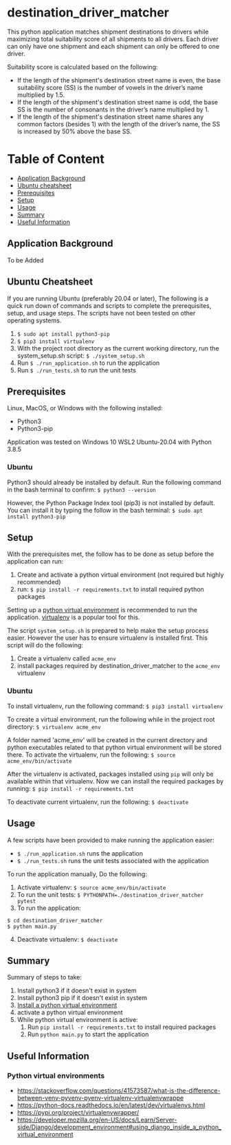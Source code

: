 # destination_driver_matcher
This python application matches shipment destinations to drivers while maximizing total suitability score of all shipments to all drivers. Each driver can only have one shipment and each shipment can only be offered to one driver.

Suitability score is calculated based on the following:
- If the length of the shipment's destination street name is even, the base suitability score (SS) is the number of vowels in the driver’s name multiplied by 1.5.
- If the length of the shipment's destination street name is odd, the base SS is the number of consonants in the driver’s name multiplied by 1.
- If the length of the shipment's destination street name shares any common factors (besides 1) with the length of the driver’s name, the SS is increased by 50% above the base SS.

# Table of Content
- [Application Background](#application-background)
- [Ubuntu cheatsheet](#ubuntu-cheatsheet)
- [Prerequisites](#prerequisites)
- [Setup](#setup)
- [Usage](#usage)
- [Summary](#summary)
- [Useful Information](#useful-information)

## Application Background
To be Added

## Ubuntu Cheatsheet
If you are running Ubuntu (preferably 20.04 or later), The following is a quick run down of commands and scripts to complete the prerequisites, setup, and usage steps. The scripts have not been tested on other operating systems.
1. `$ sudo apt install python3-pip`
2. `$ pip3 install virtualenv`
3. With the project root directory as the current working directory, run the system_setup.sh script: `$ ./system_setup.sh`
4. Run `$ ./run_application.sh` to run the application
5. Run `$ ./run_tests.sh` to run the unit tests

## Prerequisites
Linux, MacOS, or Windows with the following installed:
- Python3
- Python3-pip

Application was tested on Windows 10 WSL2 Ubuntu-20.04 with Python 3.8.5

### Ubuntu
Python3 should already be installed by default. Run the following command in the bash terminal to confirm:
`$ python3 --version`

However, the Python Package Index tool (pip3) is not installed by default. You can install it by typing the follow in the bash terminal:
`$ sudo apt install python3-pip`

## Setup
With the prerequisites met, the follow has to be done as setup before the application can run:
1. Create and activate a python virtual environment (not required but highly recommended)
2. run: `$ pip install -r requirements.txt` to install required python packages

Setting up a [python virtual environment](#python-virtual-environments) is recommended to run the application. [virtualenv](https://pypi.org/project/virtualenv/) is a popular tool for this.

The script `system_setup.sh` is prepared to help make the setup process easier. However the user has to ensure virtualenv is installed first. This script will do the following:
1. Create a virtualenv called `acme_env`
2. install packages required by destination_driver_matcher to the `acme_env` virtualenv

### Ubuntu
To install virtualenv, run the following command:
`$ pip3 install virtualenv`

To create a virtual environment, run the following while in the project root directory:
`$ virtualenv acme_env`

A folder named 'acme_env' will be created in the current directory and python executables related to that python virtual environment will be stored there.
To activate the virtualenv, run the following:
`$ source acme_env/bin/activate`

After the virtualenv is activated, packages installed using `pip` will only be available within that virtualenv. Now we can install the required packages by running:
`$ pip install -r requirements.txt`

To deactivate current virtualenv, run the following:
`$ deactivate`

## Usage
A few scripts have been provided to make running the application easier:
- `$ ./run_application.sh` runs the application
- `$ ./run_tests.sh` runs the unit tests associated with the application

To run the application manually, Do the following:
1. Activate virtualenv: `$ source acme_env/bin/activate`
2. To run the unit tests: `$ PYTHONPATH=./destination_driver_matcher pytest`
3. To run the application:
```
$ cd destination_driver_matcher
$ python main.py
```
4. Deactivate virtualenv: `$ deactivate`

## Summary
Summary of steps to take:
1. Install python3 if it doesn't exist in system
2. Install python3 pip if it doesn't exist in system
3. [Install a python virtual environment](#python-virtual-environments)
4. activate a python virtual environment
5. While python virtual environment is active:
   1. Run `pip install -r requirements.txt` to install required packages
   2. Run `python main.py` to start the application


## Useful Information
### Python virtual environments
- https://stackoverflow.com/questions/41573587/what-is-the-difference-between-venv-pyvenv-pyenv-virtualenv-virtualenvwrappe
- https://python-docs.readthedocs.io/en/latest/dev/virtualenvs.html
- https://pypi.org/project/virtualenvwrapper/
- https://developer.mozilla.org/en-US/docs/Learn/Server-side/Django/development_environment#using_django_inside_a_python_virtual_environment

